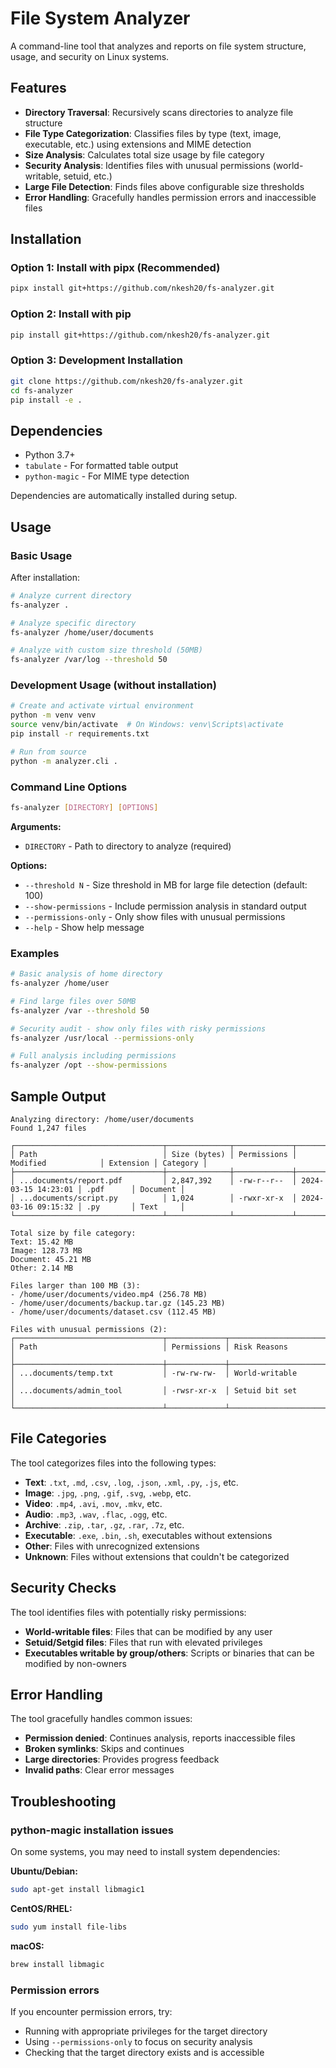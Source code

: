 # File System Analyzer

A command-line tool that analyzes and reports on file system structure, usage, and security on Linux systems.

## Features

- **Directory Traversal**: Recursively scans directories to analyze file structure
- **File Type Categorization**: Classifies files by type (text, image, executable, etc.) using extensions and MIME detection
- **Size Analysis**: Calculates total size usage by file category
- **Security Analysis**: Identifies files with unusual permissions (world-writable, setuid, etc.)
- **Large File Detection**: Finds files above configurable size thresholds
- **Error Handling**: Gracefully handles permission errors and inaccessible files

## Installation

### Option 1: Install with pipx (Recommended)
```bash
pipx install git+https://github.com/nkesh20/fs-analyzer.git
```

### Option 2: Install with pip
```bash
pip install git+https://github.com/nkesh20/fs-analyzer.git
```

### Option 3: Development Installation
```bash
git clone https://github.com/nkesh20/fs-analyzer.git
cd fs-analyzer
pip install -e .
```

## Dependencies

- Python 3.7+
- `tabulate` - For formatted table output
- `python-magic` - For MIME type detection

Dependencies are automatically installed during setup.

## Usage

### Basic Usage

After installation:
```bash
# Analyze current directory
fs-analyzer .

# Analyze specific directory
fs-analyzer /home/user/documents

# Analyze with custom size threshold (50MB)
fs-analyzer /var/log --threshold 50
```

### Development Usage (without installation)

```bash
# Create and activate virtual environment
python -m venv venv
source venv/bin/activate  # On Windows: venv\Scripts\activate
pip install -r requirements.txt

# Run from source
python -m analyzer.cli .
```

### Command Line Options

```bash
fs-analyzer [DIRECTORY] [OPTIONS]
```

**Arguments:**
- `DIRECTORY` - Path to directory to analyze (required)

**Options:**
- `--threshold N` - Size threshold in MB for large file detection (default: 100)
- `--show-permissions` - Include permission analysis in standard output
- `--permissions-only` - Only show files with unusual permissions
- `--help` - Show help message

### Examples

```bash
# Basic analysis of home directory
fs-analyzer /home/user

# Find large files over 50MB
fs-analyzer /var --threshold 50

# Security audit - show only files with risky permissions
fs-analyzer /usr/local --permissions-only

# Full analysis including permissions
fs-analyzer /opt --show-permissions
```

## Sample Output

```
Analyzing directory: /home/user/documents
Found 1,247 files

┌─────────────────────────────────┬──────────────┬─────────────┬─────────────────────┬───────────┬──────────┐
│ Path                            │ Size (bytes) │ Permissions │ Modified            │ Extension │ Category │
├─────────────────────────────────┼──────────────┼─────────────┼─────────────────────┼───────────┼──────────┤
│ ...documents/report.pdf         │ 2,847,392    │ -rw-r--r--  │ 2024-03-15 14:23:01 │ .pdf      │ Document │
│ ...documents/script.py          │ 1,024        │ -rwxr-xr-x  │ 2024-03-16 09:15:32 │ .py       │ Text     │
└─────────────────────────────────┴──────────────┴─────────────┴─────────────────────┴───────────┴──────────┘

Total size by file category:
Text: 15.42 MB
Image: 128.73 MB
Document: 45.21 MB
Other: 2.14 MB

Files larger than 100 MB (3):
- /home/user/documents/video.mp4 (256.78 MB)
- /home/user/documents/backup.tar.gz (145.23 MB)
- /home/user/documents/dataset.csv (112.45 MB)

Files with unusual permissions (2):
┌─────────────────────────────────┬─────────────┬──────────────────────────────────┐
│ Path                            │ Permissions │ Risk Reasons                     │
├─────────────────────────────────┼─────────────┼──────────────────────────────────┤
│ ...documents/temp.txt           │ -rw-rw-rw-  │ World-writable                   │
│ ...documents/admin_tool         │ -rwsr-xr-x  │ Setuid bit set                   │
└─────────────────────────────────┴─────────────┴──────────────────────────────────┘
```

## File Categories

The tool categorizes files into the following types:

- **Text**: `.txt`, `.md`, `.csv`, `.log`, `.json`, `.xml`, `.py`, `.js`, etc.
- **Image**: `.jpg`, `.png`, `.gif`, `.svg`, `.webp`, etc.
- **Video**: `.mp4`, `.avi`, `.mov`, `.mkv`, etc.
- **Audio**: `.mp3`, `.wav`, `.flac`, `.ogg`, etc.
- **Archive**: `.zip`, `.tar`, `.gz`, `.rar`, `.7z`, etc.
- **Executable**: `.exe`, `.bin`, `.sh`, executables without extensions
- **Other**: Files with unrecognized extensions
- **Unknown**: Files without extensions that couldn't be categorized

## Security Checks

The tool identifies files with potentially risky permissions:

- **World-writable files**: Files that can be modified by any user
- **Setuid/Setgid files**: Files that run with elevated privileges
- **Executables writable by group/others**: Scripts or binaries that can be modified by non-owners

## Error Handling

The tool gracefully handles common issues:

- **Permission denied**: Continues analysis, reports inaccessible files
- **Broken symlinks**: Skips and continues
- **Large directories**: Provides progress feedback
- **Invalid paths**: Clear error messages

## Troubleshooting

### python-magic installation issues

On some systems, you may need to install system dependencies:

**Ubuntu/Debian:**
```bash
sudo apt-get install libmagic1
```

**CentOS/RHEL:**
```bash
sudo yum install file-libs
```

**macOS:**
```bash
brew install libmagic
```

### Permission errors

If you encounter permission errors, try:
- Running with appropriate privileges for the target directory
- Using `--permissions-only` to focus on security analysis
- Checking that the target directory exists and is accessible

